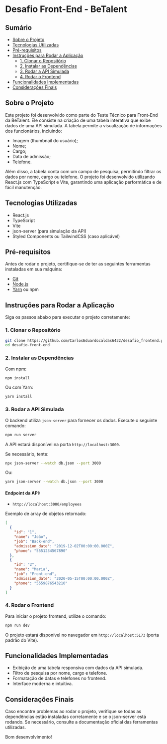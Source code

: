 # Desafio Front-End - BeTalent

## Sumário

- [Sobre o Projeto](#sobre-o-projeto)
- [Tecnologias Utilizadas](#tecnologias-utilizadas)
- [Pré-requisitos](#pré-requisitos)
- [Instruções para Rodar a Aplicação](#instruções-para-rodar-a-aplicação)
  - [1. Clonar o Repositório](#1-clonar-o-repositório)
  - [2. Instalar as Dependências](#2-instalar-as-dependências)
  - [3. Rodar a API Simulada](#3-rodar-a-api-simulada)
  - [4. Rodar o Frontend](#4-rodar-o-frontend)
- [Funcionalidades Implementadas](#funcionalidades-implementadas)
- [Considerações Finais](#considerações-finais)

## Sobre o Projeto

Este projeto foi desenvolvido como parte do Teste Técnico para Front-End da BeTalent. Ele consiste na criação de uma tabela interativa que exibe dados de uma API simulada. A tabela permite a visualização de informações dos funcionários, incluindo:

- Imagem (thumbnail do usuário);
- Nome;
- Cargo;
- Data de admissão;
- Telefone.

Além disso, a tabela conta com um campo de pesquisa, permitindo filtrar os dados por nome, cargo ou telefone. O projeto foi desenvolvido utilizando React.js com TypeScript e Vite, garantindo uma aplicação performática e de fácil manutenção.

## Tecnologias Utilizadas

- React.js
- TypeScript
- Vite
- json-server (para simulação da API)
- Styled Components ou TailwindCSS (caso aplicável)

## Pré-requisitos

Antes de rodar o projeto, certifique-se de ter as seguintes ferramentas instaladas em sua máquina:

- [Git](https://git-scm.com/)
- [Node.js](https://nodejs.org/)
- [Yarn](https://yarnpkg.com/) ou npm

## Instruções para Rodar a Aplicação

Siga os passos abaixo para executar o projeto corretamente:

### 1. Clonar o Repositório

```sh
git clone https://github.com/CarlosEduardocaldas6432/desafio_frontend.git
cd desafio-front-end
```

### 2. Instalar as Dependências

Com npm:

```sh
npm install
```

Ou com Yarn:

```sh
yarn install
```

### 3. Rodar a API Simulada

O backend utiliza `json-server` para fornecer os dados. Execute o seguinte comando:

```sh
npm run server
```

A API estará disponível na porta `http://localhost:3000`.

Se necessário, tente:

```sh
npx json-server --watch db.json --port 3000
```

Ou:

```sh
yarn json-server --watch db.json --port 3000
```

#### Endpoint da API:

- `http://localhost:3000/employees`

Exemplo de array de objetos retornado:

```json
[
  {
    "id": "1",
    "name": "João",
    "job": "Back-end",
    "admission_date": "2019-12-02T00:00:00.000Z",
    "phone": "5551234567890"
  },
  {
    "id": "2",
    "name": "Maria",
    "job": "Front-end",
    "admission_date": "2020-05-15T00:00:00.000Z",
    "phone": "5559876543210"
  }
]
```

### 4. Rodar o Frontend

Para iniciar o projeto frontend, utilize o comando:

```sh
npm run dev
```

O projeto estará disponível no navegador em `http://localhost:5173` (porta padrão do Vite).

## Funcionalidades Implementadas

- Exibição de uma tabela responsiva com dados da API simulada.
- Filtro de pesquisa por nome, cargo e telefone.
- Formatação de datas e telefones no frontend.
- Interface moderna e intuitiva.

## Considerações Finais

Caso encontre problemas ao rodar o projeto, verifique se todas as dependências estão instaladas corretamente e se o json-server está rodando. Se necessário, consulte a documentação oficial das ferramentas utilizadas.

Bom desenvolvimento!

